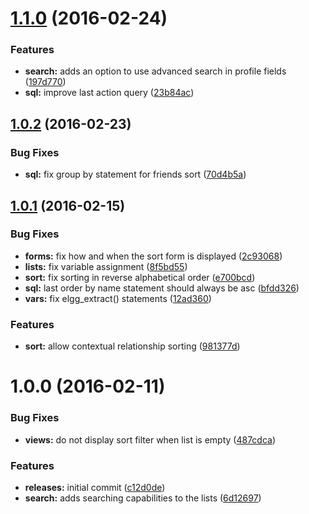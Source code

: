 <a name="1.1.0"></a>
# [1.1.0](https://github.com/hypeJunction/Elgg-user_sort/compare/1.0.2...v1.1.0) (2016-02-24)


### Features

* **search:** adds an option to use advanced search in profile fields ([197d770](https://github.com/hypeJunction/Elgg-user_sort/commit/197d770))
* **sql:** improve last action query ([23b84ac](https://github.com/hypeJunction/Elgg-user_sort/commit/23b84ac))



<a name="1.0.2"></a>
## [1.0.2](https://github.com/hypeJunction/Elgg-user_sort/compare/1.0.1...v1.0.2) (2016-02-23)


### Bug Fixes

* **sql:** fix group by statement for friends sort ([70d4b5a](https://github.com/hypeJunction/Elgg-user_sort/commit/70d4b5a))



<a name="1.0.1"></a>
## [1.0.1](https://github.com/hypeJunction/Elgg-user_sort/compare/1.0.0...v1.0.1) (2016-02-15)


### Bug Fixes

* **forms:** fix how and when the sort form is displayed ([2c93068](https://github.com/hypeJunction/Elgg-user_sort/commit/2c93068))
* **lists:** fix variable assignment ([8f5bd55](https://github.com/hypeJunction/Elgg-user_sort/commit/8f5bd55))
* **sort:** fix sorting in reverse alphabetical order ([e700bcd](https://github.com/hypeJunction/Elgg-user_sort/commit/e700bcd))
* **sql:** last order by name statement should always be asc ([bfdd326](https://github.com/hypeJunction/Elgg-user_sort/commit/bfdd326))
* **vars:** fix elgg_extract() statements ([12ad360](https://github.com/hypeJunction/Elgg-user_sort/commit/12ad360))

### Features

* **sort:** allow contextual relationship sorting ([981377d](https://github.com/hypeJunction/Elgg-user_sort/commit/981377d))



<a name="1.0.0"></a>
# 1.0.0 (2016-02-11)


### Bug Fixes

* **views:** do not display sort filter when list is empty ([487cdca](https://github.com/hypeJunction/Elgg-user_sort/commit/487cdca))

### Features

* **releases:** initial commit ([c12d0de](https://github.com/hypeJunction/Elgg-user_sort/commit/c12d0de))
* **search:** adds searching capabilities to the lists ([6d12697](https://github.com/hypeJunction/Elgg-user_sort/commit/6d12697))



